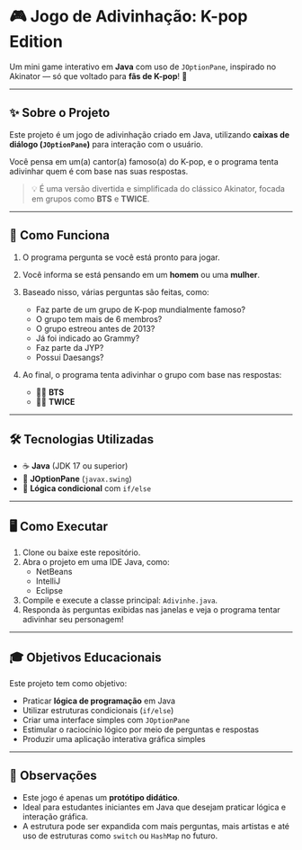 # 🎮 Jogo de Adivinhação: K-pop Edition

Um mini game interativo em **Java** com uso de `JOptionPane`, inspirado no Akinator — só que voltado para **fãs de K-pop**! 🌟

---

## ✨ Sobre o Projeto

Este projeto é um jogo de adivinhação criado em Java, utilizando **caixas de diálogo (`JOptionPane`)** para interação com o usuário.

Você pensa em um(a) cantor(a) famoso(a) do K-pop, e o programa tenta adivinhar quem é com base nas suas respostas.

> 💡 É uma versão divertida e simplificada do clássico Akinator, focada em grupos como **BTS** e **TWICE**.

---

## 🧠 Como Funciona

1. O programa pergunta se você está pronto para jogar.
2. Você informa se está pensando em um **homem** ou uma **mulher**.
3. Baseado nisso, várias perguntas são feitas, como:

   - Faz parte de um grupo de K-pop mundialmente famoso?
   - O grupo tem mais de 6 membros?
   - O grupo estreou antes de 2013?
   - Já foi indicado ao Grammy?
   - Faz parte da JYP?
   - Possui Daesangs?

4. Ao final, o programa tenta adivinhar o grupo com base nas respostas:
   - 🧍‍♂️ **BTS**
   - 🧍‍♀️ **TWICE**

---

## 🛠 Tecnologias Utilizadas

- ☕ **Java** (JDK 17 ou superior)
- 💬 **JOptionPane** (`javax.swing`)
- 🔁 **Lógica condicional** com `if/else`

---

## 🖥️ Como Executar

1. Clone ou baixe este repositório.
2. Abra o projeto em uma IDE Java, como:
   - NetBeans
   - IntelliJ
   - Eclipse
3. Compile e execute a classe principal: `Adivinhe.java`.
4. Responda às perguntas exibidas nas janelas e veja o programa tentar adivinhar seu personagem!

---

## 🎓 Objetivos Educacionais

Este projeto tem como objetivo:

- Praticar **lógica de programação** em Java
- Utilizar estruturas condicionais (`if/else`)
- Criar uma interface simples com `JOptionPane`
- Estimular o raciocínio lógico por meio de perguntas e respostas
- Produzir uma aplicação interativa gráfica simples

---

## 📌 Observações

- Este jogo é apenas um **protótipo didático**.
- Ideal para estudantes iniciantes em Java que desejam praticar lógica e interação gráfica.
- A estrutura pode ser expandida com mais perguntas, mais artistas e até uso de estruturas como `switch` ou `HashMap` no futuro.
